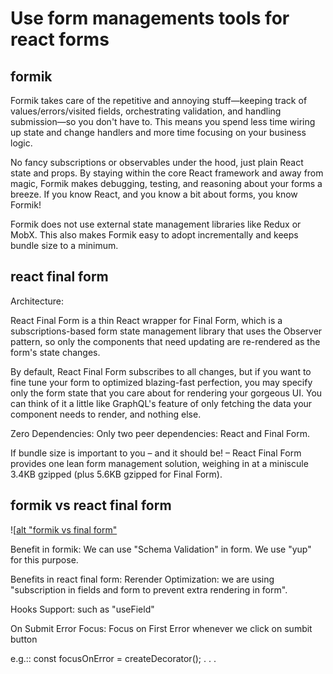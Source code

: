 # Use form managements tools for react forms

## formik

Formik takes care of the repetitive and annoying stuff—keeping track of values/errors/visited fields, orchestrating validation, and handling submission—so you don't have to. This means you spend less time wiring up state and change handlers and more time focusing on your business logic.

No fancy subscriptions or observables under the hood, just plain React state and props. By staying within the core React framework and away from magic, Formik makes debugging, testing, and reasoning about your forms a breeze. If you know React, and you know a bit about forms, you know Formik!

Formik does not use external state management libraries like Redux or MobX. This also makes Formik easy to adopt incrementally and keeps bundle size to a minimum.


## react final form

Architecture:

React Final Form is a thin React wrapper for Final Form, which is a subscriptions-based form state management library that uses the Observer pattern, so only the components that need updating are re-rendered as the form's state changes.

By default, React Final Form subscribes to all changes, but if you want to fine tune your form to optimized blazing-fast perfection, you may specify only the form state that you care about for rendering your gorgeous UI. You can think of it a little like GraphQL's feature of only fetching the data your component needs to render, and nothing else.


Zero Dependencies:
Only two peer dependencies: React and Final Form.

If bundle size is important to you – and it should be! – React Final Form provides one lean form management solution, weighing in at a miniscule 3.4KB gzipped (plus 5.6KB gzipped for Final Form).



## formik vs react final form
![[alt "formik vs final form"](/images/formik-vs-finalform.jpg)

Benefit in formik:
We can use "Schema Validation" in form. We use "yup" for this purpose.


Benefits in react final form:
Rerender Optimization: we are using "subscription in fields and form to prevent extra rendering in form".

Hooks Support: 
such as "useField"

On Submit Error Focus: Focus on First Error whenever we click on sumbit button

e.g.::
const focusOnError = createDecorator(); 
.
.
.
<Form
    onSubmit={showResults}
    subscription= {{submitting: true}}
    decorators= {[focusOnError]}    
>